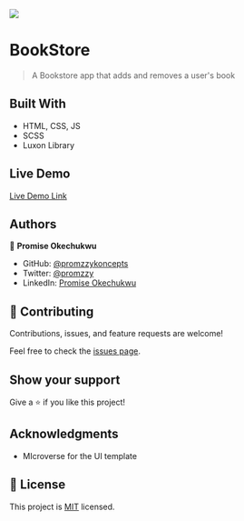 ![](https://img.shields.io/badge/Microverse-blueviolet)

# BookStore

> A Bookstore app that adds and removes a user's book

## Built With

- HTML, CSS, JS
- SCSS
- Luxon Library

## Live Demo

[Live Demo Link](https://promzzykoncepts.github.io/BookStore-ES6/)

## Authors

👤 **Promise Okechukwu**

- GitHub: [@promzzykoncepts](https://github.com/promzzykoncepts)
- Twitter: [@promzzy](https://twitter.com/promzzy)
- LinkedIn: [Promise Okechukwu](https://linkedin.com/in/promiseokechukwu)

## 🤝 Contributing

Contributions, issues, and feature requests are welcome!

Feel free to check the [issues page](https://github.com/promzzykoncepts/BookStore-ES6/issues/).

## Show your support

Give a ⭐️ if you like this project!

## Acknowledgments

- MIcroverse for the UI template

## 📝 License

This project is [MIT](./MIT.md) licensed.
